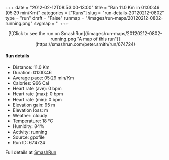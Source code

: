 +++
date = "2012-02-12T08:53:00-13:00"
title = "Ran 11.0 Km in 01:00:46 (05:29 min/Km)"
categories = ["Runs"]
slug = "run-details-20120212-0802"
type = "run"
draft = "False"
runmap = "/images/run-maps/20120212-0802-running.png"
svgmap = '<polyline points="93 12, 91 17, 96 19, 96 22, 98 28, 95 35, 99 42, 100 47, 98 51, 99 54, 97 62, 99 65, 100 70, 97 74, 97 76, 97 79, 93 90, 91 90, 62 83, 61 83, 21 74, 19 73, 6 58, 2 55, 0 52, 0 45, 0 35, 1 34, 20 31, 45 33, 55 33, 60 31, 79 16, 83 16, 85 13, 92 11">'
+++



<!--more-->

<center>
[![Click to see the run on SmashRun](/images/run-maps/20120212-0802-running.png "A map of this run")](https://smashrun.com/peter.smith/run/674724)
</center>

#### Run details

* Distance: 11.0 Km
* Duration: 01:00:46
* Average pace: 05:29 min/Km
* Calories: 966 Cal
* Heart rate (ave): 0 bpm
* Heart rate (max): 0 bpm
* Heart rate (min): 0 bpm
* Elevation gain: 95 m
* Elevation loss:  m
* Weather: cloudy
* Temperature: 18 &deg;C
* Humidity: 84%
* Activity: running
* Source: gpxfile
* Run ID: 674724

Full details at [SmashRun](https://smashrun.com/peter.smith/run/674724)
